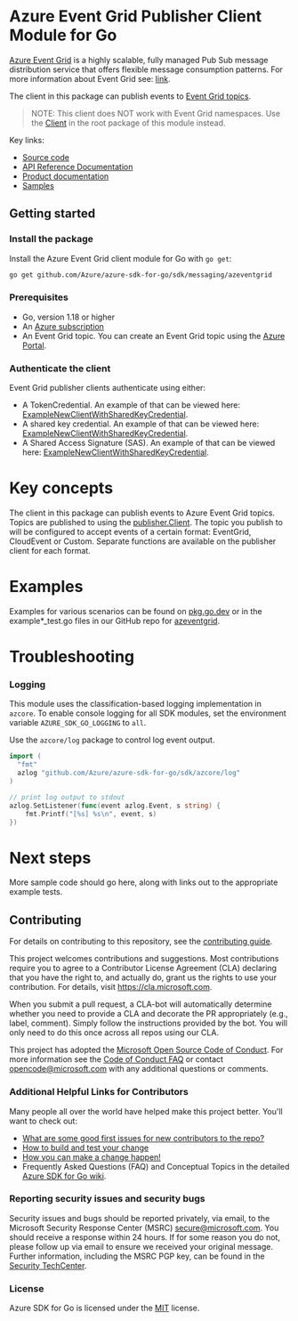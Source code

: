 # Azure Event Grid Publisher Client Module for Go

[Azure Event Grid](https://learn.microsoft.com/azure/event-grid/overview) is a highly scalable, fully managed Pub Sub message distribution service that offers flexible message consumption patterns. For more information about Event Grid see: [link](https://learn.microsoft.com/azure/event-grid/overview).

The client in this package can publish events to [Event Grid topics](https://learn.microsoft.com/azure/event-grid/concepts).

> NOTE: This client does NOT work with Event Grid namespaces. Use the [Client][godoc_client] in the root package of this module instead.

Key links:
- [Source code][source]
- [API Reference Documentation][godoc]
- [Product documentation](https://azure.microsoft.com/services/event-grid/)
- [Samples][godoc_examples]

## Getting started

### Install the package

Install the Azure Event Grid client module for Go with `go get`:

```bash
go get github.com/Azure/azure-sdk-for-go/sdk/messaging/azeventgrid
```

### Prerequisites

- Go, version 1.18 or higher
- An [Azure subscription](https://azure.microsoft.com/free/)
- An Event Grid topic. You can create an Event Grid topic using the [Azure Portal](https://learn.microsoft.com/azure/event-grid/custom-event-quickstart-portal).

### Authenticate the client

Event Grid publisher clients authenticate using either:
- A TokenCredential. An example of that can be viewed here: [ExampleNewClientWithSharedKeyCredential](https://pkg.go.dev/github.com/Azure/azure-sdk-for-go/sdk/messaging/azeventgrid/publisher/#example-NewClient).
- A shared key credential. An example of that can be viewed here: [ExampleNewClientWithSharedKeyCredential](https://pkg.go.dev/github.com/Azure/azure-sdk-for-go/sdk/messaging/azeventgrid/publisher/#example-NewClientWithSharedKeyCredential).
- A Shared Access Signature (SAS). An example of that can be viewed here: [ExampleNewClientWithSharedKeyCredential](https://pkg.go.dev/github.com/Azure/azure-sdk-for-go/sdk/messaging/azeventgrid/publisher/#example-NewClientWithSAS).

# Key concepts

The client in this package can publish events to Azure Event Grid topics. Topics are published to using the [publisher.Client][godoc_publisher_client]. The topic
you publish to will be configured to accept events of a certain format: EventGrid, CloudEvent or Custom. Separate functions are available on the publisher client for each format.

# Examples

Examples for various scenarios can be found on [pkg.go.dev](https://pkg.go.dev/github.com/Azure/azure-sdk-for-go/sdk/messaging/azeventgrid/publisher#pkg-examples) or in the example*_test.go files in our GitHub repo for [azeventgrid](https://github.com/Azure/azure-sdk-for-go/blob/main/sdk/messaging/azeventgrid/publisher).

# Troubleshooting

### Logging

This module uses the classification-based logging implementation in `azcore`. To enable console logging for all SDK modules, set the environment variable `AZURE_SDK_GO_LOGGING` to `all`. 

Use the `azcore/log` package to control log event output.

```go
import (
  "fmt"
  azlog "github.com/Azure/azure-sdk-for-go/sdk/azcore/log"
)

// print log output to stdout
azlog.SetListener(func(event azlog.Event, s string) {
    fmt.Printf("[%s] %s\n", event, s)
})
```

# Next steps

More sample code should go here, along with links out to the appropriate example tests.

## Contributing
For details on contributing to this repository, see the [contributing guide][azure_sdk_for_go_contributing].

This project welcomes contributions and suggestions.  Most contributions require you to agree to a
Contributor License Agreement (CLA) declaring that you have the right to, and actually do, grant us
the rights to use your contribution. For details, visit https://cla.microsoft.com.

When you submit a pull request, a CLA-bot will automatically determine whether you need to provide
a CLA and decorate the PR appropriately (e.g., label, comment). Simply follow the instructions
provided by the bot. You will only need to do this once across all repos using our CLA.

This project has adopted the [Microsoft Open Source Code of Conduct](https://opensource.microsoft.com/codeofconduct/).
For more information see the [Code of Conduct FAQ](https://opensource.microsoft.com/codeofconduct/faq/) or
contact [opencode@microsoft.com](mailto:opencode@microsoft.com) with any additional questions or comments.

### Additional Helpful Links for Contributors  
Many people all over the world have helped make this project better.  You'll want to check out:

* [What are some good first issues for new contributors to the repo?](https://github.com/azure/azure-sdk-for-go/issues?q=is%3Aopen+is%3Aissue+label%3A%22up+for+grabs%22)
* [How to build and test your change][azure_sdk_for_go_contributing_developer_guide]
* [How you can make a change happen!][azure_sdk_for_go_contributing_pull_requests]
* Frequently Asked Questions (FAQ) and Conceptual Topics in the detailed [Azure SDK for Go wiki](https://github.com/azure/azure-sdk-for-go/wiki).

<!-- ### Community-->
### Reporting security issues and security bugs

Security issues and bugs should be reported privately, via email, to the Microsoft Security Response Center (MSRC) <secure@microsoft.com>. You should receive a response within 24 hours. If for some reason you do not, please follow up via email to ensure we received your original message. Further information, including the MSRC PGP key, can be found in the [Security TechCenter](https://www.microsoft.com/msrc/faqs-report-an-issue).

### License

Azure SDK for Go is licensed under the [MIT](https://github.com/Azure/azure-sdk-for-go/blob/main/sdk/template/aztemplate/LICENSE.txt) license.

<!-- LINKS -->
[azure_sdk_for_go_contributing]: https://github.com/Azure/azure-sdk-for-go/blob/main/CONTRIBUTING.md
[azure_sdk_for_go_contributing_developer_guide]: https://github.com/Azure/azure-sdk-for-go/blob/main/CONTRIBUTING.md#developer-guide
[azure_sdk_for_go_contributing_pull_requests]: https://github.com/Azure/azure-sdk-for-go/blob/main/CONTRIBUTING.md#pull-requests
[azure_cli]: https://docs.microsoft.com/cli/azure
[azure_pattern_circuit_breaker]: https://docs.microsoft.com/azure/architecture/patterns/circuit-breaker
[azure_pattern_retry]: https://docs.microsoft.com/azure/architecture/patterns/retry
[azure_portal]: https://portal.azure.com
[azure_sub]: https://azure.microsoft.com/free/
[cloud_shell]: https://docs.microsoft.com/azure/cloud-shell/overview
[cloud_shell_bash]: https://shell.azure.com/bash
[source]: https://github.com/Azure/azure-sdk-for-go/tree/main/sdk/messaging/azeventgrid
[godoc]: https://pkg.go.dev/github.com/Azure/azure-sdk-for-go/sdk/messaging/azeventgrid
[godoc_examples]: https://pkg.go.dev/github.com/Azure/azure-sdk-for-go/sdk/messaging/azeventgrid#pkg-examples
[godoc_example_newclient]: https://pkg.go.dev/github.com/Azure/azure-sdk-for-go/sdk/messaging/azeventgrid#example-NewClientWithSharedKeyCredential
[godoc_publisher_client]: https://pkg.go.dev/github.com/Azure/azure-sdk-for-go/sdk/messaging/azeventgrid/publisher#Client
[godoc_client]: https://pkg.go.dev/github.com/Azure/azure-sdk-for-go/sdk/messaging/azeventgrid#Client
